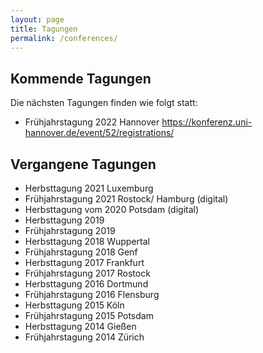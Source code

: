 ```yaml
---
layout: page
title: Tagungen
permalink: /conferences/
---
```


## Kommende Tagungen

Die nächsten Tagungen finden wie folgt statt:
- Frühjahrstagung 2022 Hannover https://konferenz.uni-hannover.de/event/52/registrations/


## Vergangene Tagungen

- Herbsttagung 2021   	Luxemburg
- Frühjahrstagung 2021  Rostock/ Hamburg (digital)
- Herbsttagung vom 2020 Potsdam (digital)
- Herbsttagung 2019     
- Frühjahrstagung 2019  
- Herbsttagung 2018     Wuppertal
- Frühjahrstagung 2018  Genf
- Herbsttagung 2017     Frankfurt
- Frühjahrstagung 2017  Rostock
- Herbsttagung 2016     Dortmund
- Frühjahrstagung 2016  Flensburg
- Herbsttagung 2015     Köln
- Frühjahrstagung 2015  Potsdam
- Herbsttagung 2014     Gießen
- Frühjahrstagung 2014  Zürich


